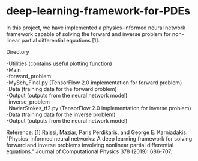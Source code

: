 # deep-learning-framework-for-PDEs
In this project, we have implemented a physics-informed neural network framework capable of solving the forward and inverse problem for non-linear partial differential equations [1].


Directory

-Utilities (contains useful plotting function) <br />
-Main<br />
    -forward_problem <br />
        -MySch_Final.py (TensorFlow 2.0 implementation for forward problem)<br />
        -Data (training data for the forward problem)<br />
        -Output (outputs from the neural network model)<br />
    -inverse_problem<br />
        -NavierStokes_tf2.py (TensorFlow 2.0 implementation for inverse problem)<br />
        -Data (training data for the inverse problem)<br />
        -Output (outputs from the neural network model)<br />

Reference:
[1] Raissi, Maziar, Paris Perdikaris, and George E. Karniadakis. "Physics-informed neural networks: A deep learning framework for solving forward and inverse problems involving nonlinear partial differential equations." Journal of Computational Physics 378 (2019): 686-707.
